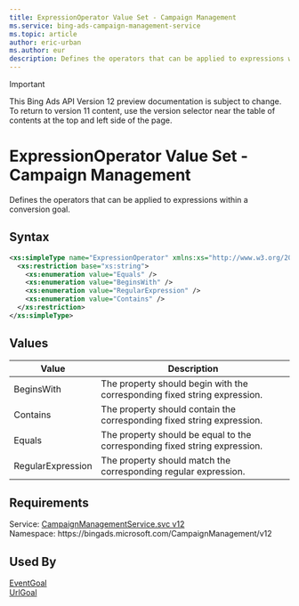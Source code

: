 ```yaml
---
title: ExpressionOperator Value Set - Campaign Management
ms.service: bing-ads-campaign-management-service
ms.topic: article
author: eric-urban
ms.author: eur
description: Defines the operators that can be applied to expressions within a conversion goal.
---
```

> [!IMPORTANT]
> This Bing Ads API Version 12 preview documentation is subject to change. To return to version 11 content, use the version selector near the table of contents at the top and left side of the page.

# ExpressionOperator Value Set - Campaign Management
Defines the operators that can be applied to expressions within a conversion goal. 

## Syntax
```xml
<xs:simpleType name="ExpressionOperator" xmlns:xs="http://www.w3.org/2001/XMLSchema">
  <xs:restriction base="xs:string">
    <xs:enumeration value="Equals" />
    <xs:enumeration value="BeginsWith" />
    <xs:enumeration value="RegularExpression" />
    <xs:enumeration value="Contains" />
  </xs:restriction>
</xs:simpleType>
```

## <a name="values"></a>Values

|Value|Description|
|-----------|---------------|
|<a name="beginswith"></a>BeginsWith|The property should begin with the corresponding fixed string expression.|
|<a name="contains"></a>Contains|The property should contain the corresponding fixed string expression.|
|<a name="equals"></a>Equals|The property should be equal to the corresponding fixed string expression.|
|<a name="regularexpression"></a>RegularExpression|The property should match the corresponding regular expression.|

## Requirements
Service: [CampaignManagementService.svc v12](https://campaign.api.bingads.microsoft.com/Api/Advertiser/CampaignManagement/v11/CampaignManagementService.svc)  
Namespace: https\://bingads.microsoft.com/CampaignManagement/v12  

## Used By
[EventGoal](eventgoal.md)  
[UrlGoal](urlgoal.md)  
